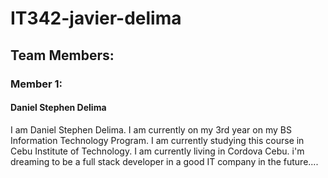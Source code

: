 # IT342-javier-delima
## Team Members:
### Member 1:
#### Daniel Stephen Delima

I am Daniel Stephen Delima. I am currently on my 3rd year on my BS Information Technology Program. I am currently studying this course in Cebu Institute of Technology. 
I am currently living in Cordova Cebu. i'm dreaming to be a full stack developer in a good IT company in the future....